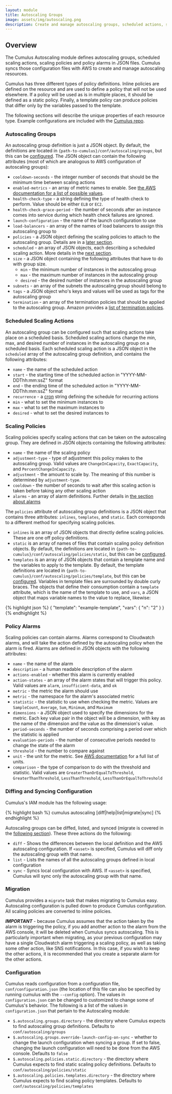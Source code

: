 ```yaml
---
layout: module
title: Autoscaling Groups
image: assets/img/autoscaling.png
description: Create and manage autoscaling groups, scheduled actions, scaling policies and policy alarms with configuration.
---
```

Overview
--------

The Cumulus Autoscaling module defines autoscaling groups, scheduled scaling actions, scaling policies and policy alarms in JSON files. Cumulus syncs those configuration files with AWS to create and manage autoscaling resources.

Cumulus has three different types of policy definitions. Inline policies are defined on the resource and are used to define a policy that will not be used elsewhere. If a policy will be used as is in multiple places, it should be defined as a static policy. Finally, a template policy can produce policies that differ only by the variables passed to the template.

The following sections will describe the unique properties of each resource type. Example configurations are included with the [Cumulus repo](https://github.com/lucidsoftware/cumulus).

### Autoscaling Groups

An autoscaling group definition is just a JSON object. By default, the definitions are located in `{path-to-cumulus}/conf/autoscaling/groups`, but this can be [configured](#configuration). The JSON object can contain the following attributes (most of which are analogous to AWS configuration of autoscaling groups):

* `cooldown-seconds` - the integer number of seconds that should be the minimum time between scaling actions
* `enabled-metrics` - an array of metric names to enable. See <a href="http://docs.aws.amazon.com/sdkforruby/api/Aws/AutoScaling/Client.html#enable_metrics_collection-instance_method" target="_blank">the AWS documentation for a list of possible values</a>.
* `health-check-type` - a string defining the type of health check to perform. Value should be either `ELB` or `EC2`.
* `health-check-grace-period` - the number of seconds after an instance comes into service during which health check failures are ignored.
* `launch-configuration` - the name of the launch configuration to use
* `load-balancers` - an array of the names of load balancers to assign this autoscaling group to
* `policies` - a JSON object defining the scaling policies to attach to the autoscaling group. Details are in a [later section](#scaling-policies).
* `scheduled` - an array of JSON objects, each describing a scheduled scaling action. More details in the [next section](#scheduled-scaling-actions).
* `size` - a JSON object containing the following attributes that have to do with group size.
  * `min` - the minimum number of instances in the autoscaling group
  * `max` - the maximum number of instances in the autoscaling group
  * `desired` - the desired number of instances in the autoscaling group
* `subnets` - an array of the subnets the autoscaling group should belong to
* `tags` - a JSON object who's keys and values will be used as tags for the autoscaling group
* `termination` - an array of the termination policies that should be applied to the autoscaling group. Amazon provides a <a href="http://docs.aws.amazon.com/AutoScaling/latest/DeveloperGuide/AutoScalingBehavior.InstanceTermination.html#custom-termination-policy" target="_blank">list of termination policies</a>.

### Scheduled Scaling Actions

An autoscaling group can be configured such that scaling actions take place on a scheduled basis. Scheduled scaling actions change the min, max, and desired number of instances in the autoscaling group on a scheduled basis. Each scheduled scaling action is a JSON object in the `scheduled` array of the autoscaling group definition, and contains the following attributes:

* `name` - the name of the scheduled action
* `start` - the starting time of the scheduled action in "YYYY-MM-DDThh:mm:ssZ" format
* `end` - the ending time of the scheduled action in "YYYY-MM-DDThh:mm:ssZ" format
* `recurrence` - a <a href="https://en.wikipedia.org/wiki/Cron" target="_blank">cron</a> string defining the schedule for recurring actions
* `min` - what to set the minimum instances to
* `max` - what to set the maximum instances to
* `desired` - what to set the desired instances to

### Scaling Policies

Scaling policies specify scaling actions that can be taken on the autoscaling group. They are defined in JSON objects containing the following attributes:

* `name` - the name of the scaling policy
* `adjustment-type` - type of adjustment this policy makes to the autoscaling group. Valid values are `ChangeInCapacity`, `ExactCapacity`, and `PercentChangeInCapacity`.
* `adjustment` - the amount to scale by. The meaning of this number is determined by `adjustment-type`.
* `cooldown` - the number of seconds to wait after this scaling action is taken before taking any other scaling action
* `alarms` - an array of alarm definitions. Further details in [the section about alarms](#policy-alarms)

The `policies` attribute of autoscaling group definitions is a JSON object that contains three attributes: `inlines`, `templates`, and `static`. Each corresponds to a different method for specifying scaling policies.

* `inlines` is an array of JSON objects that directly define scaling policies. These are one off policy definitions.
* `static` is an array of names of files that contain scaling policy definition objects. By default, the definitions are located in `{path-to-cumulus}/conf/autoscaling/policies/static`, but this can be [configured](#configuration).
* `templates` is an array of JSON objects that contain a template name and the variables to apply to the template. By default, the template definitions are located in `{path-to-cumulus}/conf/autoscaling/policies/template`, but this can be [configured](#configuration). Variables in template files are surrounded by double curly braces. The objects that define their consumption contain a `template` attribute, which is the name of the template to use, and `vars`, a JSON object that maps variable names to the value to replace, likewise:

{% highlight json %}
{
  "template": "example-template",
  "vars": {
    "n": "2"
  }
}
{% endhighlight %}

### Policy Alarms

Scaling policies can contain alarms. Alarms correspond to Cloudwatch alarms, and will take the action defined by the autoscaling policy when the alarm is fired. Alarms are defined in JSON objects with the following attributes:

* `name` - the name of the alarm
* `description` - a human readable description of the alarm
* `actions-enabled` - whether this alarm is currently enabled
* `action-states` - an array of the alarm states that will trigger this policy. Valid values are `alarm`, `insufficient-data`, and `ok`
* `metric` - the metric the alarm should use
* `metric` - the namespace for the alarm's associated metric
* `statistic` - the statistic to use when checking the metric. Values are `SampleCount`, `Average`, `Sum`, `Minimum`, and `Maximum`
* `dimensions` - a JSON object used to specify the dimensions for the metric. Each key value pair in the object will be a dimension, with key as the name of the dimension and the value as the dimension's value.
* `period-seconds` - the number of seconds comprising a period over which the statistic is applied
* `evaluation-periods` - the number of consecutive periods needed to change the state of the alarm
* `threshold` - the number to compare against
* `unit` - the unit for the metric. See <a href="http://docs.aws.amazon.com/sdkforruby/api/Aws/CloudWatch/Client.html#put_metric_alarm-instance_method" target="_blank">AWS documentation</a> for a full list of units.
* `comparison` - the type of comparison to do with the threshold and statistic. Valid values are `GreaterThanOrEqualToThreshold`, `GreaterThanThreshold`, `LessThanThreshold`, `LessThanOrEqualToThreshold`

### Diffing and Syncing Configuration

Cumulus's IAM module has the following usage:

{% highlight bash %}
cumulus autoscaling [diff|help|list|migrate|sync] <asset>
{% endhighlight %}

Autoscaling groups can be diffed, listed, and synced (migrate is covered in the [following section](#migration)). These three actions do the following:

* `diff` - Shows the differences between the local definition and the AWS autoscaling configuration. If `<asset>` is specified, Cumulus will diff only the autoscaling group with that name.
* `list` - Lists the names of all the autoscaling groups defined in local configuration
* `sync` - Syncs local configuration with AWS. If `<asset>` is specified, Cumulus will sync only the autoscaling group with that name.

### Migration

Cumulus provides a `migrate` task that makes migrating to Cumulus easy. Autoscaling configuration is pulled down to produce Cumulus configuration. All scaling policies are converted to inline policies.

***IMPORTANT*** - because Cumulus assumes that the action taken by the alarm is triggering the policy, if you add another action to the alarm from the AWS console, it will be deleted when Cumulus syncs autoscaling. This is particularly important when migrating, as your previous configuration may have a single Cloudwatch alarm triggering a scaling policy, as well as taking some other action, like SNS notifications. In this case, if you wish to keep the other actions, it is recommended that you create a separate alarm for the other actions.

### Configuration

Cumulus reads configuration from a configuration file, `conf/configuration.json` (the location of this file can also be specified by running cumulus with the `--config` option). The values in `configuration.json` can be changed to customized to change some of Cumulus's behavior. The following is a list of the values in `configuration.json` that pertain to the Autoscaling module:

* `$.autoscaling.groups.directory` - the directory where Cumulus expects to find autoscaling group definitions. Defaults to `conf/autoscaling/groups`
* `$.autoscaling.groups.override-launch-config-on-sync` - whether to change the launch configuration when syncing a group. If set to false, changing the launch configuration will need to be done from the AWS console. Defaults to `false`
* `$.autoscaling.policies.static.directory` - the directory where Cumulus expects to find static scaling policy definitions. Defaults to `conf/autoscaling/policies/static`
* `$.autoscaling.policies.templates.directory` - the directory where Cumulus expects to find scaling policy templates. Defaults to `conf/autoscaling/policies/templates`
